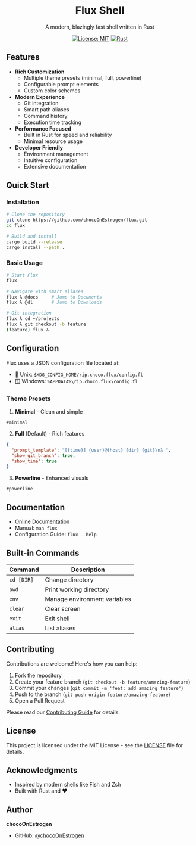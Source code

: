 <div align="center">
  <h1>Flux Shell</h1>
  <p>A modern, blazingly fast shell written in Rust</p>

  [![License: MIT](https://img.shields.io/badge/License-MIT-blue.svg)](LICENSE)
  [![Rust](https://img.shields.io/badge/rust-1.75%2B-orange.svg)](https://www.rust-lang.org)
</div>

## Features

- **Rich Customization**
  - Multiple theme presets (minimal, full, powerline)
  - Configurable prompt elements
  - Custom color schemes
- **Modern Experience**
  - Git integration
  - Smart path aliases
  - Command history
  - Execution time tracking
- **Performance Focused**
  - Built in Rust for speed and reliability
  - Minimal resource usage
- **Developer Friendly**
  - Environment management
  - Intuitive configuration
  - Extensive documentation

## Quick Start

### Installation

```bash
# Clone the repository
git clone https://github.com/chocoOnEstrogen/flux.git
cd flux

# Build and install
cargo build --release
cargo install --path .
```

### Basic Usage

```bash
# Start Flux
flux

# Navigate with smart aliases
flux λ @docs     # Jump to Documents
flux λ @dl       # Jump to Downloads

# Git integration
flux λ cd ~/projects
flux λ git checkout -b feature
(feature) flux λ 
```

## Configuration

Flux uses a JSON configuration file located at:
- 🐧 Unix: `$XDG_CONFIG_HOME/rip.choco.flux/config.fl`
- 🪟 Windows: `%APPDATA%\rip.choco.flux\config.fl`

### Theme Presets

1. **Minimal** - Clean and simple
```
#minimal
```

2. **Full** (Default) - Rich features
```json
{
  "prompt_template": "[{time}] {user}@{host} {dir} {git}\nλ ",
  "show_git_branch": true,
  "show_time": true
}
```

3. **Powerline** - Enhanced visuals
```
#powerline
```

## Documentation

- [Online Documentation](https://flux.choco.rip)
- Manual: `man flux`
- Configuration Guide: `flux --help`

## Built-in Commands

| Command | Description |
|---------|-------------|
| `cd [DIR]` | Change directory |
| `pwd` | Print working directory |
| `env` | Manage environment variables |
| `clear` | Clear screen |
| `exit` | Exit shell |
| `alias` | List aliases |

## Contributing

Contributions are welcome! Here's how you can help:

1. Fork the repository
2. Create your feature branch (`git checkout -b feature/amazing-feature`)
3. Commit your changes (`git commit -m 'feat: add amazing feature'`)
4. Push to the branch (`git push origin feature/amazing-feature`)
5. Open a Pull Request

Please read our [Contributing Guide](.github/CONTRIBUTING.md) for details.

## License

This project is licensed under the MIT License - see the [LICENSE](LICENSE) file for details.

## Acknowledgments

- Inspired by modern shells like Fish and Zsh
- Built with Rust and ❤️

## Author

**chocoOnEstrogen**
- GitHub: [@chocoOnEstrogen](https://github.com/chocoOnEstrogen)




